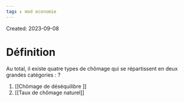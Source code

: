 ```yaml
---
tags : mod economie
---
```

Created: 2023-09-08

# Définition
Au total, il existe quatre types de chômage qui se répartissent en deux grandes catégories :
?
1. [[Chômage de déséquilibre ]] 
2. [[Taux de chômage naturel]]